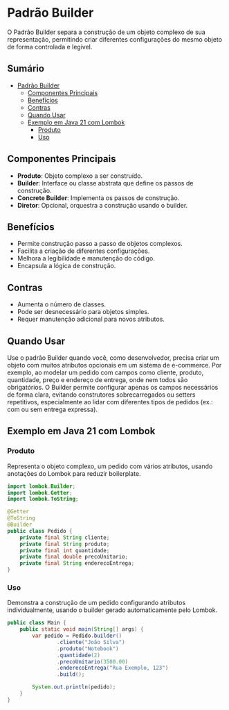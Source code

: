 # Padrão Builder

O Padrão Builder separa a construção de um objeto complexo de sua representação, permitindo criar diferentes configurações do mesmo objeto de forma controlada e legível.

## Sumário

- [Padrão Builder](#padrão-builder)
  - [Componentes Principais](#componentes-principais)
  - [Benefícios](#benefícios)
  - [Contras](#contras)
  - [Quando Usar](#quando-usar)
  - [Exemplo em Java 21 com Lombok](#exemplo-em-java-21-com-lombok)
    - [Produto](#produto)
    - [Uso](#uso)

## Componentes Principais

- **Produto**: Objeto complexo a ser construído.
- **Builder**: Interface ou classe abstrata que define os passos de construção.
- **Concrete Builder**: Implementa os passos de construção.
- **Diretor**: Opcional, orquestra a construção usando o builder.

## Benefícios

- Permite construção passo a passo de objetos complexos.
- Facilita a criação de diferentes configurações.
- Melhora a legibilidade e manutenção do código.
- Encapsula a lógica de construção.

## Contras

- Aumenta o número de classes.
- Pode ser desnecessário para objetos simples.
- Requer manutenção adicional para novos atributos.

## Quando Usar

Use o padrão Builder quando você, como desenvolvedor, precisa criar um objeto com muitos atributos opcionais em um sistema de e-commerce. Por exemplo, ao modelar um pedido com campos como cliente, produto, quantidade, preço e endereço de entrega, onde nem todos são obrigatórios. O Builder permite configurar apenas os campos necessários de forma clara, evitando construtores sobrecarregados ou setters repetitivos, especialmente ao lidar com diferentes tipos de pedidos (ex.: com ou sem entrega expressa).

## Exemplo em Java 21 com Lombok

### Produto

Representa o objeto complexo, um pedido com vários atributos, usando anotações do Lombok para reduzir boilerplate.

```java
import lombok.Builder;
import lombok.Getter;
import lombok.ToString;

@Getter
@ToString
@Builder
public class Pedido {
    private final String cliente;
    private final String produto;
    private final int quantidade;
    private final double precoUnitario;
    private final String enderecoEntrega;
}
```

### Uso

Demonstra a construção de um pedido configurando atributos individualmente, usando o builder gerado automaticamente pelo Lombok.

```java
public class Main {
    public static void main(String[] args) {
        var pedido = Pedido.builder()
                .cliente("João Silva")
                .produto("Notebook")
                .quantidade(2)
                .precoUnitario(3500.00)
                .enderecoEntrega("Rua Exemplo, 123")
                .build();

        System.out.println(pedido);
    }
}
```
